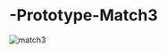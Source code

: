 # -Prototype-Match3
![match3](https://user-images.githubusercontent.com/84052199/130362745-233ea7df-a3b0-497a-a8b2-6e8c2a525636.gif)
